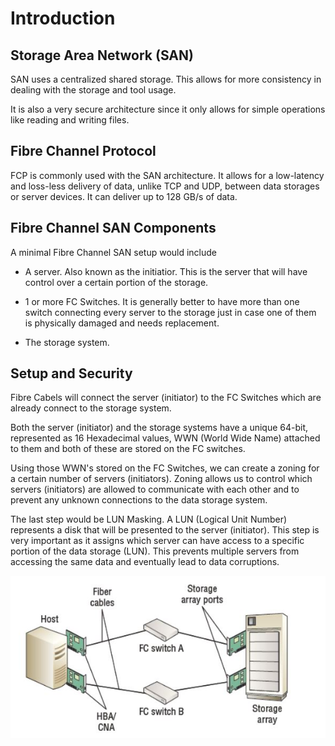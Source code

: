 # Introduction

## Storage Area Network (SAN)

SAN uses a centralized shared storage. This allows for more consistency in dealing with the storage and tool usage.

It is also a very secure architecture since it only allows for simple operations like reading and writing files.

## Fibre Channel Protocol

FCP is commonly used with the SAN architecture. It allows for a low-latency and loss-less delivery of data, unlike TCP and UDP, between data storages or server devices. It can deliver up to 128 GB/s of data.

## Fibre Channel SAN Components

A minimal Fibre Channel SAN setup would include

* A server. Also known as the initiatior. This is the server that will have control over a certain portion of the storage.

* 1 or more FC Switches. It is generally better to have more than one switch connecting every server to the storage just in case one of them is physically damaged and needs replacement.

* The storage system.

## Setup and Security

Fibre Cabels will connect the server (initiator) to the FC Switches which are already connect to the storage system.

Both the server (initiator) and the storage systems have a unique 64-bit, represented as 16 Hexadecimal values, WWN (World Wide Name) attached to them and both of these are stored on the FC switches.

Using those WWN's stored on the FC Switches, we can create a zoning for a certain number of servers (initiators). Zoning allows us to control which servers (initiators) are allowed to communicate with each other and to prevent any unknown connections to the data storage system.

The last step would be LUN Masking. A LUN (Logical Unit Number) represents a disk that will be presented to the server (initiator). This step is very important as it assigns which server can have access to a specific portion of the data storage (LUN). This prevents multiple servers from accessing the same data and eventually lead to data corruptions.

![Storage Area Network Architecture (SAN)](FCSANComponents.jpg)
